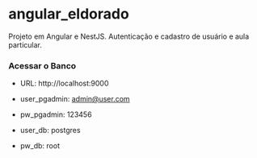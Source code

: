 # angular_eldorado
Projeto em Angular e NestJS. Autenticação e cadastro de usuário e aula particular.


### Acessar o Banco

- URL: http://localhost:9000
- user_pgadmin: admin@user.com
- pw_pgadmin: 123456

- user_db: postgres
- pw_db: root
